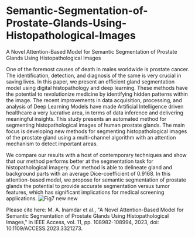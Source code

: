 # Semantic-Segmentation-of-Prostate-Glands-Using-Histopathological-Images
A Novel Attention-Based Model for Semantic Segmentation of Prostate Glands Using Histopathological Images

One of the foremost causes of death in males worldwide is prostate cancer. The identification, detection, and diagnosis of the same is very crucial in saving lives. In this paper, we present an efficient gland segmentation model using digital histopathology and deep learning. These methods have the potential to revolutionize medicine by identifying hidden patterns within the image. 
The recent improvements in data acquisition, processing, and analysis of Deep Learning Models have made Artificial Intelligence driven healthcare a very lucrative area, in terms of data inference and delivering meaningful insights. This study presents an automated method for segmenting histopathological images of human prostate glands. The main focus is developing new methods for segmenting histopathological images of the prostate gland using a multi-channel algorithm with an attention mechanism to detect important areas.

We compare our results with a host of contemporary techniques and show that our method performs better at the segmentation task for histopathological imagery. Our method is able to delineate gland and background parts with an average Dice-coefficient of 0.9168. In this attention-based model, we propose for semantic segmentation of prostate glands the potential to provide accurate segmentation versus tumor features, which has significant implications for medical screening applications.
![Fig7 new new](https://github.com/profhulk-MI/Semantic-Segmentation-of-Prostate-Glands-Using-Histopathological-Images/assets/65221528/b4bce8c2-ebea-41a3-924a-16affc4c6000)

Please cite here: M. A. Inamdar et al., "A Novel Attention-Based Model for Semantic Segmentation of Prostate Glands Using Histopathological Images," in IEEE Access, vol. 11, pp. 108982-108994, 2023, doi: 10.1109/ACCESS.2023.3321273.
